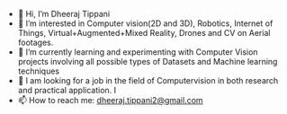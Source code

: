 - 👋 Hi, I’m Dheeraj Tippani
- 👀 I’m interested in Computer vision(2D and 3D), Robotics, Internet of Things, Virtual+Augmented+Mixed Reality, Drones and CV on Aerial footages.
- 🌱 I’m currently learning and experimenting with Computer Vision projects involving all possible types of Datasets and Machine learning techniques 
- :office: I am looking for a job in the field of Computervision in both research and practical application. I  
- 📫 How to reach me: dheeraj.tippani2@gmail.com

<!---
dheeraj9932/dheeraj9932 is a ✨ special ✨ repository because its `README.md` (this file) appears on your GitHub profile.
You can click the Preview link to take a look at your changes.
--->
